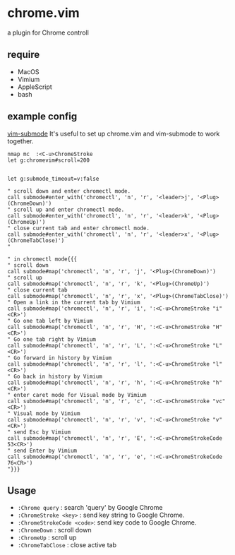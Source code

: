 # chrome.vim
a plugin for Chrome controll

## require

* MacOS
* Vimium
* AppleScript
* bash

## example config

[vim-submode](https://github.com/kana/vim-submode)
It's useful to set up chrome.vim and vim-submode to work together.

```
nmap mc  :<C-u>ChromeStroke
let g:chromevim#scroll=200


let g:submode_timeout=v:false

" scroll down and enter chromectl mode.
call submode#enter_with('chromectl', 'n', 'r', '<leader>j', '<Plug>(ChromeDown)')
" scroll up and enter chromectl mode.
call submode#enter_with('chromectl', 'n', 'r', '<leader>k', '<Plug>(ChromeUp)')
" close current tab and enter chromectl mode.
call submode#enter_with('chromectl', 'n', 'r', '<leader>x', '<Plug>(ChromeTabClose)')
"

" in chromectl mode{{{
" scroll down
call submode#map('chromectl', 'n', 'r', 'j', '<Plug>(ChromeDown)')
" scroll up
call submode#map('chromectl', 'n', 'r', 'k', '<Plug>(ChromeUp)')
" close current tab
call submode#map('chromectl', 'n', 'r', 'x', '<Plug>(ChromeTabClose)')
" Open a link in the current tab by Vimium
call submode#map('chromectl', 'n', 'r', 'i', ':<C-u>ChromeStroke "i"<CR>')
" Go one tab left by Vimium
call submode#map('chromectl', 'n', 'r', 'H', ':<C-u>ChromeStroke "H"<CR>')
" Go one tab right by Vimium
call submode#map('chromectl', 'n', 'r', 'L', ':<C-u>ChromeStroke "L"<CR>')
" Go forward in history by Vimium
call submode#map('chromectl', 'n', 'r', 'l', ':<C-u>ChromeStroke "l"<CR>')
" Go back in history by Vimium
call submode#map('chromectl', 'n', 'r', 'h', ':<C-u>ChromeStroke "h"<CR>')
" enter caret mode for Visual mode by Vimium
call submode#map('chromectl', 'n', 'r', 'c', ':<C-u>ChromeStroke "vc"<CR>')
" Visual mode by Vimium
call submode#map('chromectl', 'n', 'r', 'v', ':<C-u>ChromeStroke "v"<CR>')
" send Esc by Vimium
call submode#map('chromectl', 'n', 'r', 'E', ':<C-u>ChromeStrokeCode 53<CR>')
" send Enter by Vimium
call submode#map('chromectl', 'n', 'r', 'e', ':<C-u>ChromeStrokeCode 76<CR>')
"}}}
```

## Usage

* `:Chrome query`           : search 'query' by Google Chrome
* `:ChromeStroke <key>`     : send key string to Google Chrome.
* `:ChromeStrokeCode <code>`: send key code to Google Chrome.
* `:ChromeDown`             : scroll down
* `:ChromeUp`               : scroll up
* `:ChromeTabClose`         : close active tab

